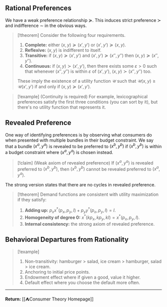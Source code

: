 ## Rational Preferences

We have a weak preference relationship $\succeq$. This induces strict preference $\succ$ and indifference $\sim$ in the obvious ways.

> [!theorem]
> Consider the following four requirements.
> 
> 1. **Complete:** either $(x,y)\succeq (x',y')$ or $(x',y')\succeq (x,y)$.
> 2. **Reflexive:** $(x,y)$ is indifferent to itself.
> 3. **Transitive:** if $(x,y)\succeq (x',y')$ and $(x',y')\succeq (x'',y'')$ then $(x,y)\succeq (x'',y'')$.
> 4. **Continuous:** if $(x,y)\succ (x',y')$, then there exists some $\varepsilon>0$ such that whenever $(x'',y'')$ is within $\varepsilon$ of $(x',y')$, $(x,y)\succ (x'',y'')$ too.
> 
> These imply the existence of a utility function $\mathcal{U}$ such that $\mathcal{U}(x,y)\geq \mathcal{U}(x',y')$ if and only if $(x,y)\succeq (x',y')$.

> [!example] (Continuity is required)
> For example, lexicographical preferences satisfy the first three conditions (you can sort by it), but there's no utility function that represents it.

## Revealed Preference

One way of identifying preferences is by observing what consumers do when presented with multiple bundles in their budget constraint. We say that a bundle $(x^{a},y^{a})$ is revealed to be preferred to $(x^{b},y^{b})$ if $(x^{b},y^{b})$ is within a budget constraint where $(x^{a},y^{a})$ is chosen instead.

> [!claim] (Weak axiom of revealed preference)
> If $(x^{a},y^{a})$ is revealed preferred to $(x^{b},y^{b})$, then $(x^{b},y^{b})$ cannot be revealed preferred to $(x^{a},y^{a})$.

The strong version states that there are no cycles in revealed preference.

> [!theorem]
> Demand functions are consistent with utility maximization if they satisfy:
> 
> 1. **Adding up:** $p_{x}x^{*}(p_{x},p_{y},I)+p_{y}y^{*}(p_{x},p_{y},I)=I$.
> 2. **Homogeneity of degree 0:** $x^{*}(kp_{x},kp_{y},kI)=x^{*}(p_{x},p_{y},I)$.
> 3. **Internal consistency:** the strong axiom of revealed preference.

## Behavioral Departures from Rationality

> [!example]
> 1. Non-transitivity: hamburger > salad, ice cream > hamburger, salad > ice cream.
> 2. Anchoring to initial price points.
> 3. Endowment effect where if given a good, value it higher.
> 4. Default effect where you choose the default more often.

---

**Return:** [[⛺Consumer Theory Homepage]]